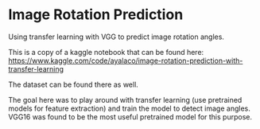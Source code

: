 # Image Rotation Prediction
Using transfer learning with VGG to predict image rotation angles.

This is a copy of a kaggle notebook that can be found here:
https://www.kaggle.com/code/ayalaco/image-rotation-prediction-with-transfer-learning

The dataset can be found there as well.

The goal here was to play around with transfer learning (use pretrained models for feature extraction) and train the model to detect image angles. 
VGG16 was found to be the most useful pretrained model for this purpose.
